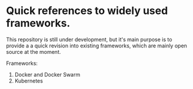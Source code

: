 # Quick references to widely used frameworks.

This repository is still under development, but it's main purpose is to provide a a quick revision into existing frameworks, which are mainly open source at the moment.

Frameworks: 
1. Docker and Docker Swarm
2. Kubernetes
